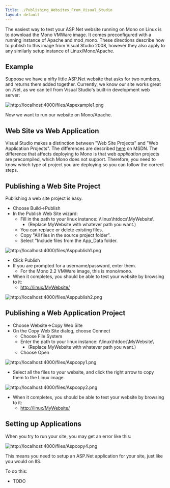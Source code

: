 ```yaml
---
Title: ./Publishing_Websites_From_Visual_Studio
layout: default
---
```


The easiest way to test your ASP.Net website running on Mono on Linux is
to download the Mono VMWare image. It comes preconfigured with a running
instance of Apache and mod\_mono. These directions describe how to
publish to this image from Visual Studio 2008, however they also apply
to any similarly setup instance of Linux/Mono/Apache.

Example
-------

Suppose we have a nifty little ASP.Net website that asks for two
numbers, and returns them added together. Currently, we know our site
works great on .Net, as we can tell from Visual Studio's built-in
development web server:

![](http://localhost:4000/files/Aspexample1.png "http://localhost:4000/files/Aspexample1.png")

Now we want to run our website on Mono/Apache.

Web Site vs Web Application
---------------------------

Visual Studio makes a distinction between "Web Site Projects" and "Web
Application Projects". The differences are described
[here](http://msdn.microsoft.com/en-us/library/aa730880(VS.80).aspx#wapp_topic5)
on MSDN. The difference that affects deploying to Mono is that web
*application* projects are precompiled, which Mono does not support.
Therefore, you need to know which type of project you are deploying so
you can follow the correct steps.

Publishing a Web Site Project
-----------------------------

Publishing a web site project is easy.

-   Choose Build-\>Publish <website>
-   In the Publish Web Site wizard:
    -   Fill in the path to your linux instance:
        \\\\linux\\htdocs\\MyWebsite\\
        -   (Replace MyWebsite with whatever path you want.)
    -   You can replace or delete existing files.
    -   Copy "All files in the source project folder".
    -   Select "Include files from the App\_Data folder.

![](http://localhost:4000/files/Asppublish1.png "http://localhost:4000/files/Asppublish1.png")

-   Click Publish
-   If you are prompted for a username/password, enter them.
    -   For the Mono 2.2 VMWare image, this is mono/mono.
-   When it completes, you should be able to test your website by
    browsing to it:
    -   <http://linux/MyWebsite/>

![](http://localhost:4000/files/Asppublish2.png "http://localhost:4000/files/Asppublish2.png")

Publishing a Web Application Project
------------------------------------

-   Choose Website-\>Copy Web Site
-   On the Copy Web Site dialog, choose Connect
    -   Choose File System
    -   Enter the path to your linux instance:
        \\\\linux\\htdocs\\MyWebsite\\
        -   (Replace MyWebsite with whatever path you want.)
    -   Choose Open

![](http://localhost:4000/files/Aspcopy1.png "http://localhost:4000/files/Aspcopy1.png")

-   Select all the files to your website, and click the right arrow to
    copy them to the Linux image.

![](http://localhost:4000/files/Aspcopy2.png "http://localhost:4000/files/Aspcopy2.png")

-   When it completes, you should be able to test your website by
    browsing to it:
    -   <http://linux/MyWebsite/>

Setting up Applications
-----------------------

When you try to run your site, you may get an error like this:

![](http://localhost:4000/files/Aspcopy4.png "http://localhost:4000/files/Aspcopy4.png")

This means you need to setup an ASP.Net application for your site, just
like you would on IIS.

To do this:

-   TODO
